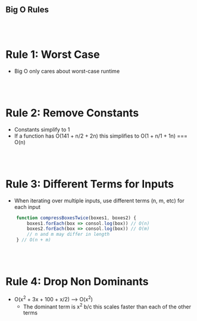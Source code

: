 ## Big O Rules
</br>
</br>

# Rule 1: Worst Case 
* Big O only cares about worst-case runtime
</br>
</br>

# Rule 2: Remove Constants
* Constants simplify to 1
* If a function has O(141 + n/2 + 2n) this simplifies to O(1 + n/1 + 1n) === O(n)
</br>
</br>

# Rule 3: Different Terms for Inputs
* When iterating over multiple inputs, use different terms (n, m, etc) for each input

```javascript
    function compressBoxesTwice(boxes1, boxes2) {
        boxes1.forEach(box => consol.log(box)) // O(n)
        boxes2.forEach(box => consol.log(box)) // O(m)
        // n and m may differ in length
    } // O(n + m)
```
</br>
</br>

# Rule 4: Drop Non Dominants
* O(x<sup>2</sup> + 3x + 100 + x/2) --> O(x<sup>2</sup>)
    * The dominant term is x<sup>2</sup> b/c this scales faster than each of the other terms
